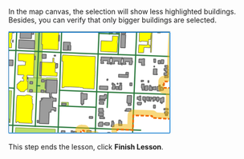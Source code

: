 In the map canvas, the selection will show less highlighted buildings.
Besides, you can verify that only bigger buildings are selected.

![new_selection](new_selection.png)

This step ends the lesson, click **Finish Lesson**.